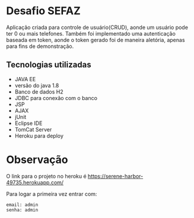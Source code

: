 # Desafio SEFAZ
  Aplicação criada para controle de usuário(CRUD), aonde um usuário pode ter 0 ou mais telefones. Também foi implementado uma autenticação baseada em token, aonde o token gerado foi de maneira aletória, apenas para fins de demonstração.
  
  
  ## Tecnologias utilizadas
  * JAVA EE
  * versão do java 1.8
  * Banco de dados H2
  * JDBC para conexão com o banco
  * JSP
  * AJAX
  * jUnit
  * Eclipse IDE
  * TomCat Server
  * Heroku para deploy
  
# Observação
  O link para o projeto no heroku é https://serene-harbor-49735.herokuapp.com/
  
  Para logar a primeira vez entrar com:
  
    email: admin
    senha: admin

